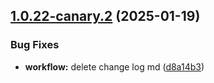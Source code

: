 ## [1.0.22-canary.2](https://github.com/kao-xiang/mantou/compare/v1.0.22-canary.1...v1.0.22-canary.2) (2025-01-19)


### Bug Fixes

* **workflow:** delete change log md ([d8a14b3](https://github.com/kao-xiang/mantou/commit/d8a14b3b5f5a7148ddd430077ecae29e2a17929c))



